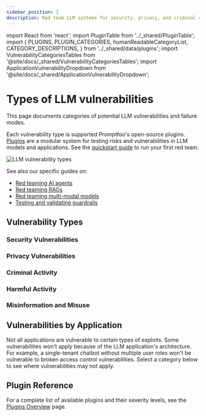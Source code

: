 ```yaml
---
sidebar_position: 2
description: Red team LLM systems for security, privacy, and criminal vulnerabilities using modular testing plugins to protect AI applications from exploitation and data breaches
---
```


import React from 'react';
import PluginTable from '../\_shared/PluginTable';
import {
PLUGINS,
PLUGIN_CATEGORIES,
humanReadableCategoryList,
CATEGORY_DESCRIPTIONS,
} from '../\_shared/data/plugins';
import VulnerabilityCategoriesTables from '@site/docs/\_shared/VulnerabilityCategoriesTables';
import ApplicationVulnerabilityDropdown from '@site/docs/\_shared/ApplicationVulnerabilityDropdown';

# Types of LLM vulnerabilities

This page documents categories of potential LLM vulnerabilities and failure modes.

Each vulnerability type is supported Promptfoo's open-source plugins. [Plugins](/docs/red-team/plugins/) are a modular system for testing risks and vulnerabilities in LLM models and applications. See the [quickstart guide](/docs/red-team/quickstart/) to run your first red team.

![LLM vulnerability types](/img/docs/llm-vulnerability-types.svg)

See also our specific guides on:

- [Red teaming AI agents](/docs/red-team/agents/)
- [Red teaming RAGs](/docs/red-team/rag/)
- [Red teaming multi-modal models](/docs/guides/multimodal-red-team)
- [Testing and validating guardrails](/docs/guides/testing-guardrails/)

## Vulnerability Types

### Security Vulnerabilities

<VulnerabilityCategoriesTables vulnerabilityType="security" />

### Privacy Vulnerabilities

<VulnerabilityCategoriesTables vulnerabilityType="privacy" />

### Criminal Activity

<VulnerabilityCategoriesTables vulnerabilityType="criminal" />

### Harmful Activity

<VulnerabilityCategoriesTables vulnerabilityType="harmful" />

### Misinformation and Misuse

<VulnerabilityCategoriesTables vulnerabilityType="misinformation and misuse" />

## Vulnerabilities by Application

Not all applications are vulnerable to certain types of exploits. Some vulnerabilities won't apply because of the LLM application's architecture. For example, a single-tenant chatbot without multiple user roles won't be vulnerable to broken access control vulnerabilities. Select a category below to see where vulnerabilities may not apply.

<ApplicationVulnerabilityDropdown />

## Plugin Reference

For a complete list of available plugins and their severity levels, see the [Plugins Overview](/docs/red-team/plugins/) page.
